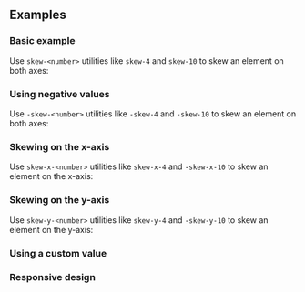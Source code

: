 <ApiTable
  rows=
/>

## Examples

### Basic example

Use `skew-<number>` utilities like `skew-4` and `skew-10` to skew an element on both axes:

### Using negative values

Use `-skew-<number>` utilities like `-skew-4` and `-skew-10` to skew an element on both axes:

### Skewing on the x-axis

Use `skew-x-<number>` utilities like `skew-x-4` and `-skew-x-10` to skew an element on the x-axis:

### Skewing on the y-axis

Use `skew-y-<number>` utilities like `skew-y-4` and `-skew-y-10` to skew an element on the y-axis:

### Using a custom value

### Responsive design